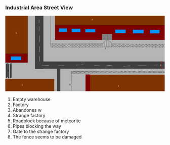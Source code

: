 ### Industrial Area Street View

![Streetview](Industrial.png)

1. Empty warehouse
2. Factory
3. Abandones w
4. Strange factory
5. Roadblock because of meteorite
6. Pipes blocking the way
7. Gate to the strange factory
8. The fence seems to be damaged
